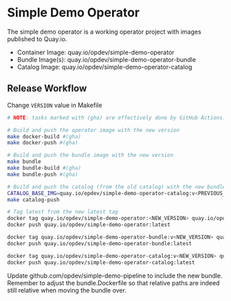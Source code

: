 # Simple Demo Operator

The simple demo operator is a working operator project with images
published to Quay.io.

- Container Image: quay.io/opdev/simple-demo-operator
- Bundle Image(s): quay.io/opdev/simple-demo-operator-bundle
- Catalog Image: quay.io/opdev/simple-demo-operator-catalog

## Release Workflow
Change `VERSION` value in Makefile

```bash
# NOTE: tasks marked with (gha) are effectively done by GitHub Actions.

# Build and push the operator image with the new version 
make docker-build #(gha)
make docker-push #(gha)

# Build and push the bundle image with the new version
make bundle 
make bundle-build #(gha)
make bundle-push #(gha)

# Build and push the catalog (from the old catalog) with the new bundle
CATALOG_BASE_IMG=quay.io/opdev/simple-demo-operator-catalog:v<PREVIOUS_VERSION_TAG> make catalog-build
make catalog-push

# Tag latest from the new latest tag
docker tag quay.io/opdev/simple-demo-operator:<NEW_VERSION> quay.io/opdev/simple-demo-operator:latest
docker push quay.io/opdev/simple-demo-operator:latest

docker tag quay.io/opdev/simple-demo-operator-bundle:v<NEW_VERSION> quay.io/opdev/simple-demo-operator-bundle:latest
docker push quay.io/opdev/simple-demo-operator-bundle:latest

docker tag quay.io/opdev/simple-demo-operator-catalog:v<NEW_VERSION> quay.io/opdev/simple-demo-operator-catalog:latest
docker push quay.io/opdev/simple-demo-operator-catalog:latest
```

Update github.com/opdev/simple-demo-pipeline to include the new bundle. Remember
to adjust the bundle.Dockerfile so that relative paths are indeed still relative
when moving the bundle over.
